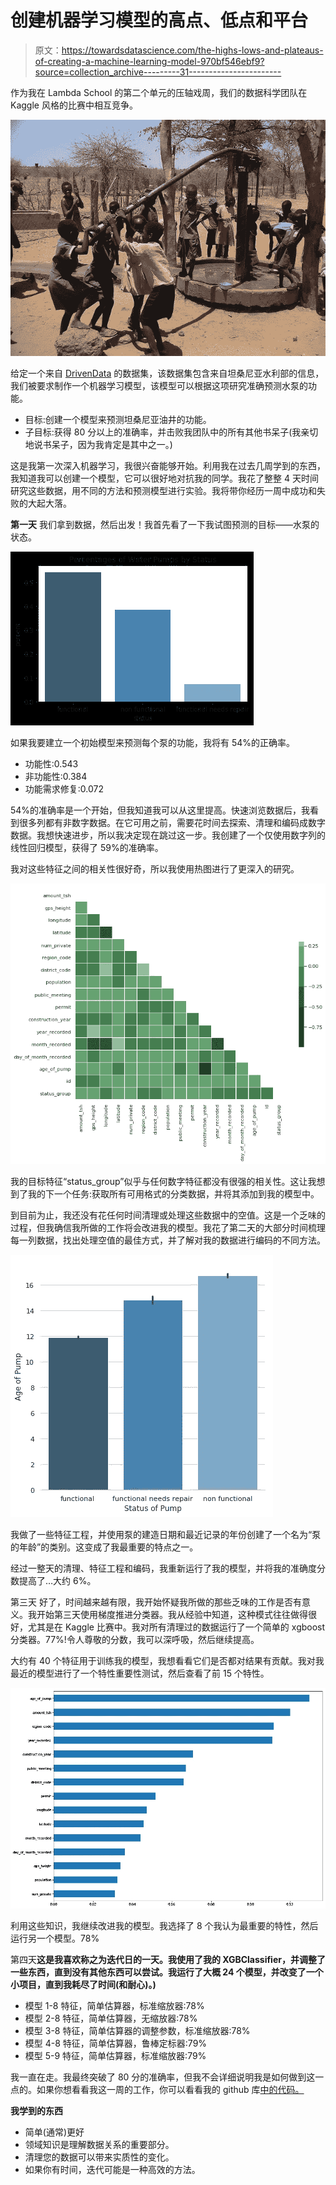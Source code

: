 # 创建机器学习模型的高点、低点和平台

> 原文：<https://towardsdatascience.com/the-highs-lows-and-plateaus-of-creating-a-machine-learning-model-970bf546ebf9?source=collection_archive---------31----------------------->

作为我在 Lambda School 的第二个单元的压轴戏周，我们的数据科学团队在 Kaggle 风格的比赛中相互竞争。

![](img/4936222a47ade9fadfc54712f7f5dbb1.png)

给定一个来自 [DrivenData](https://www.drivendata.org/) 的数据集，该数据集包含来自坦桑尼亚水利部的信息，我们被要求制作一个机器学习模型，该模型可以根据这项研究准确预测水泵的功能。

*   目标:创建一个模型来预测坦桑尼亚油井的功能。
*   子目标:获得 80 分以上的准确率，并击败我团队中的所有其他书呆子(我亲切地说书呆子，因为我肯定是其中之一。)

这是我第一次深入机器学习，我很兴奋能够开始。利用我在过去几周学到的东西，我知道我可以创建一个模型，它可以很好地对抗我的同学。我花了整整 4 天时间研究这些数据，用不同的方法和预测模型进行实验。我将带你经历一周中成功和失败的大起大落。

**第一天** 我们拿到数据，然后出发！我首先看了一下我试图预测的目标——水泵的状态。

![](img/5728ced7ae61232e130971665793becd.png)

如果我要建立一个初始模型来预测每个泵的功能，我将有 54%的正确率。

*   功能性:0.543
*   非功能性:0.384
*   功能需求修复:0.072

54%的准确率是一个开始，但我知道我可以从这里提高。快速浏览数据后，我看到很多列都有非数字数据。在它可用之前，需要花时间去探索、清理和编码成数字数据。我想快速进步，所以我决定现在跳过这一步。我创建了一个仅使用数字列的线性回归模型，获得了 59%的准确率。

我对这些特征之间的相关性很好奇，所以我使用热图进行了更深入的研究。

![](img/03df523bc9d4728279803e8850596654.png)

我的目标特征“status_group”似乎与任何数字特征都没有很强的相关性。这让我想到了我的下一个任务:获取所有可用格式的分类数据，并将其添加到我的模型中。

到目前为止，我还没有花任何时间清理或处理这些数据中的空值。这是一个乏味的过程，但我确信我所做的工作将会改进我的模型。我花了第二天的大部分时间梳理每一列数据，找出处理空值的最佳方式，并了解对我的数据进行编码的不同方法。

![](img/c4d73cc1bae6888f5e92cc51c79f572b.png)

我做了一些特征工程，并使用泵的建造日期和最近记录的年份创建了一个名为“泵的年龄”的类别。这变成了我最重要的特点之一。

经过一整天的清理、特征工程和编码，我重新运行了我的模型，并将我的准确度分数提高了…大约 6%。

第三天
好了，时间越来越有限，我开始怀疑我所做的那些乏味的工作是否有意义。我开始第三天使用梯度推进分类器。我从经验中知道，这种模式往往做得很好，尤其是在 Kaggle 比赛中。我对所有清理过的数据运行了一个简单的 xgboost 分类器。77%!令人尊敬的分数，我可以深呼吸，然后继续提高。

大约有 40 个特征用于训练我的模型，我想看看它们是否都对结果有贡献。我对我最近的模型进行了一个特性重要性测试，然后查看了前 15 个特性。

![](img/fc8fe3c9af7183c63a51eb0f0f1ae36d.png)

利用这些知识，我继续改进我的模型。我选择了 8 个我认为最重要的特性，然后运行另一个模型。78%

第四天**这是我喜欢称之为迭代日的一天。我使用了我的 XGBClassifier，并调整了一些东西，直到没有其他东西可以尝试。我运行了大概 24 个模型，并改变了一个小项目，直到我耗尽了时间(和耐心)。)**

*   模型 1-8 特征，简单估算器，标准缩放器:78%
*   模型 2-8 特征，简单估算器，无缩放器:78%
*   模型 3-8 特征，简单估算器的调整参数，标准缩放器:78%
*   模型 4-8 特征，简单估算器，鲁棒定标器:79%
*   模型 5-9 特征，简单估算器，标准缩放器:79%

我一直在走。我最终突破了 80 分的准确率，但我不会详细说明我是如何做到这一点的。如果你想看看我这一周的工作，你可以看看我的 github 库[中的代码。](https://github.com/livjab/DS3-Kaggle-Comptetion/blob/master/Kaggle_competition_final_notebook.ipynb)

**我学到的东西**

*   简单(通常)更好
*   领域知识是理解数据关系的重要部分。
*   清理您的数据可以带来实质性的变化。
*   如果你有时间，迭代可能是一种高效的方法。